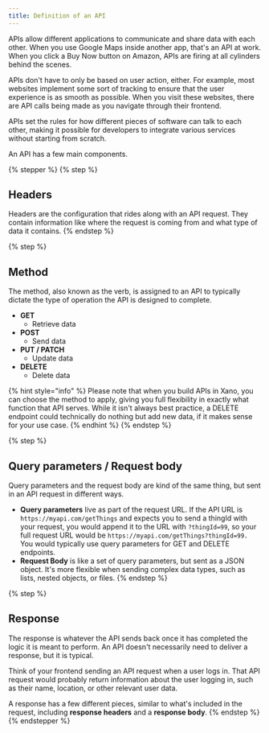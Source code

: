 ```yaml
---
title: Definition of an API
---
```


APIs allow different applications to communicate and share data with each other. When you use Google Maps inside another app, that's an API at work. When you click a Buy Now button on Amazon, APIs are firing at all cylinders behind the scenes.

APIs don't have to only be based on user action, either. For example, most websites implement some sort of tracking to ensure that the user experience is as smooth as possible. When you visit these websites, there are API calls being made as you navigate through their frontend.

APIs set the rules for how different pieces of software can talk to each other, making it possible for developers to integrate various services without starting from scratch.

An API has a few main components.

{% stepper %}
{% step %}
## Headers&#x20;

Headers are the configuration that rides along with an API request. They contain information like where the request is coming from and what type of data it contains.
{% endstep %}

{% step %}
## Method

The method, also known as the verb, is assigned to an API to typically dictate the type of operation the API is designed to complete.

* **GET**
  * Retrieve data
* **POST**
  * Send data
* **PUT / PATCH**
  * Update data
* **DELETE**
  * Delete data

{% hint style="info" %}
Please note that when you build APIs in Xano, you can choose the method to apply, giving you full flexibility in exactly what function that API serves. While it isn't always best practice, a DELETE endpoint could technically do nothing but add new data, if it makes sense for your use case.
{% endhint %}
{% endstep %}

{% step %}
## Query parameters / Request body

Query parameters and the request body are kind of the same thing, but sent in an API request in different ways.

* **Query parameters** live as part of the request URL. If the API URL is `https://myapi.com/getThings` and expects you to send a thingId with your request, you would append it to the URL with `?thingId=99`, so your full request URL would be `https://myapi.com/getThings?thingId=99.` You would typically use query parameters for GET and DELETE endpoints.
* **Request Body** is like a set of query parameters, but sent as a JSON object. It's more flexible when sending complex data types, such as lists, nested objects, or files.
{% endstep %}

{% step %}
## Response

The response is whatever the API sends back once it has completed the logic it is meant to perform. An API doesn't necessarily need to deliver a response, but it is typical.

Think of your frontend sending an API request when a user logs in. That API request would probably return information about the user logging in, such as their name, location, or other relevant user data.

A response has a few different pieces, similar to what's included in the request, including **response headers** and a **response body**.
{% endstep %}
{% endstepper %}

